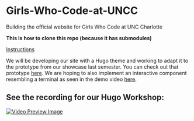 # Girls-Who-Code-at-UNCC
Building the official website for Girls Who Code at UNC Charlotte

**This is how to clone this repo (because it has submodules)**

[Instructions](https://github.com/GWC-UNCC/Git-Intro/tree/main/03-hugo_specific#clone-recursively)

We will be developing our site with a Hugo theme and working to adapt it to the prototype from our showcase last semester.
You can check out that prototype [here](https://aharmo231.wixsite.com/gwc-uncc).
We are hoping to also implement an interactive component resembling a terminal as seen in the demo video [here](https://www.youtube.com/watch?v=hrpGN6BQHX0&list=PLdKJve2oLA7YT2VgHbxNQu0TtggwQOIWG&index=2).

## See the recording for our Hugo Workshop:

[![Video Preview Image](https://img.youtube.com/vi/hOHpcPRzh7Y/0.jpg)](https://youtu.be/hOHpcPRzh7Y)
